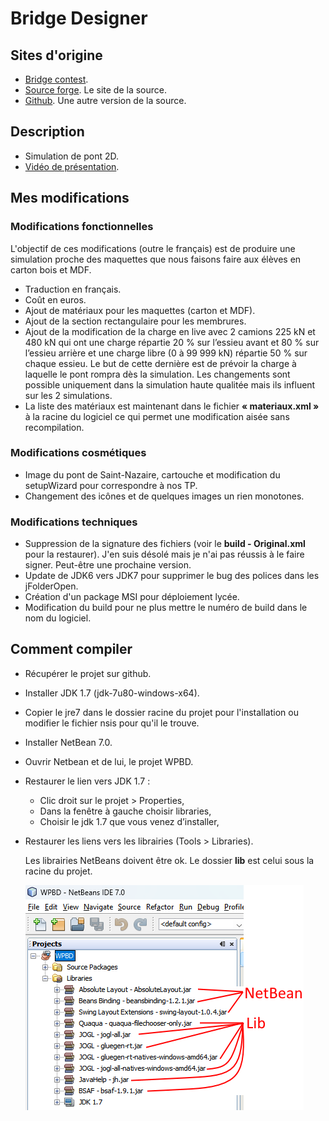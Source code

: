 # Bridge Designer
## Sites d'origine
* [Bridge contest](https://www.bridgecontest.org).
* [Source forge](https://sourceforge.net/projects/wpbdc/). Le site de la source.
* [Github](https://github.com/egeland/bridge-designer). Une autre version de la source.

## Description
* Simulation de pont 2D.
* [Vidéo de présentation](https://bridgedesigner.org/tutorial/).

## Mes modifications
### Modifications fonctionnelles
L'objectif de ces modifications (outre le français) est de produire une simulation proche des maquettes que nous faisons faire aux élèves en carton bois et MDF.
* Traduction en français.
* Coût en euros.
* Ajout de matériaux pour les maquettes (carton et MDF).
* Ajout de la section rectangulaire pour les membrures.
* Ajout de la modification de la charge en live avec 2 camions 225 kN et 480 kN qui ont une charge répartie 20 % sur l’essieu avant et 80 % sur l’essieu arrière et une charge libre (0 à 99 999 kN) répartie 50 % sur chaque essieu. Le but de cette dernière est de prévoir la charge à laquelle le pont rompra dès la simulation. Les changements sont possible uniquement dans la simulation  haute qualitée mais ils influent sur les 2 simulations.
* La liste des matériaux est maintenant dans le fichier **« materiaux.xml »** à la racine du logiciel ce qui permet une modification aisée sans recompilation.
### Modifications cosmétiques
* Image du pont de Saint-Nazaire, cartouche et modification du setupWizard pour correspondre à nos TP.
* Changement des icônes et de quelques images un rien monotones.
### Modifications techniques
* Suppression de la signature des fichiers (voir le **build - Original.xml** pour la restaurer). J'en suis désolé mais je n'ai pas réussis à le faire signer. Peut-être une prochaine version.
* Update de JDK6 vers JDK7 pour supprimer le bug des polices dans les jFolderOpen.
* Création d'un package MSI pour déploiement lycée.
* Modification du build pour ne plus mettre le numéro de build dans le nom du logiciel.

## Comment compiler  
* Récupérer le projet sur github.
* Installer JDK 1.7 (jdk-7u80-windows-x64).
* Copier le jre7 dans le dossier racine du projet pour l'installation ou modifier le fichier nsis pour qu'il le trouve.
* Installer NetBean 7.0.
* Ouvrir Netbean et de lui, le projet WPBD.
* Restaurer le lien vers JDK 1.7 :
    * Clic droit sur le projet > Properties,
    * Dans la fenêtre à gauche choisir libraries,
    * Choisir le jdk 1.7 que vous venez d’installer,
* Restaurer les liens vers les librairies (Tools > Libraries).


    Les librairies NetBeans doivent être ok. Le dossier **lib** est celui sous la racine du projet. 
    
    ![Alt text](LiensLib.png)
        